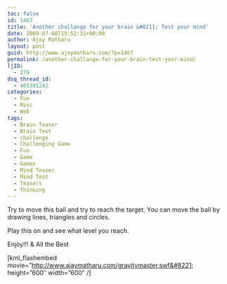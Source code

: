 ```yaml
---
toc: false
id: 1467
title: 'Another challange for your brain &#8211; Test your mind'
date: 2009-07-08T15:52:31+00:00
author: Ajay Matharu
layout: post
guid: http://www.ajaymatharu.com/?p=1467
permalink: /another-challange-for-your-brain-test-your-mind/
ljID:
  - 279
dsq_thread_id:
  - 465391242
categories:
  - Fun
  - Misc
  - Web
tags:
  - Brain Teaser
  - Brain Test
  - challenge
  - Challenging Game
  - Fun
  - Game
  - Games
  - Mind Teaser
  - Mind Test
  - Teasers
  - Thinking
---
```

Try to move this ball and try to reach the target. You can move the ball by drawing lines, triangles and circles.

Play this on and see what level you reach.

Enjoy!!! & All the Best

[kml_flashembed movie=&#8221;http://www.ajaymatharu.com/gravitymaster.swf&#8221; height=&#8221;600&#8243; width=&#8221;600&#8243; /]
